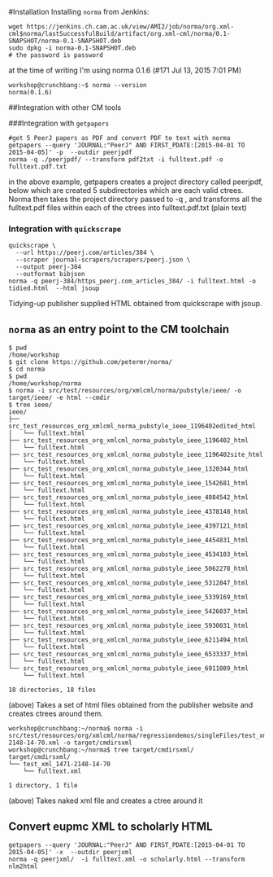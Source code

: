 #Installation
Installing `norma` from Jenkins:
```
wget https://jenkins.ch.cam.ac.uk/view/AMI2/job/norma/org.xml-cml$norma/lastSuccessfulBuild/artifact/org.xml-cml/norma/0.1-SNAPSHOT/norma-0.1-SNAPSHOT.deb
sudo dpkg -i norma-0.1-SNAPSHOT.deb
# the password is password
```

at the time of writing I'm using norma 0.1.6 (#171 Jul 13, 2015 7:01 PM)
```
workshop@crunchbang:~$ norma --version
norma(0.1.6)
```

##Integration with other CM tools

###Integration with `getpapers`
```
#get 5 PeerJ papers as PDF and convert PDF to text with norma
getpapers --query 'JOURNAL:"PeerJ" AND FIRST_PDATE:[2015-04-01 TO 2015-04-05]' -p  --outdir peerjpdf
norma -q ./peerjpdf/ --transform pdf2txt -i fulltext.pdf -o fulltext.pdf.txt
```
in the above example, getpapers creates a project directory called peerjpdf, below which are created 5 subdirectories which are each valid ctrees. Norma then takes the project directory passed to -q , and transforms all the fulltext.pdf files within each of the ctrees into fulltext.pdf.txt (plain text)

### Integration with `quickscrape`

```
quickscrape \
  --url https://peerj.com/articles/384 \
  --scraper journal-scrapers/scrapers/peerj.json \
  --output peerj-384
  --outformat bibjson
norma -q peerj-384/https_peerj.com_articles_384/ -i fulltext.html -o tidied.html  --html jsoup
```
Tidying-up publisher supplied HTML obtained from quickscrape with jsoup.

## `norma` as an entry point to the CM toolchain
```
$ pwd
/home/workshop
$ git clone https://github.com/petermr/norma/
$ cd norma
$ pwd
/home/workshop/norma
$ norma -i src/test/resources/org/xmlcml/norma/pubstyle/ieee/ -o target/ieee/ -e html --cmdir
$ tree ieee/
ieee/
├── src_test_resources_org_xmlcml_norma_pubstyle_ieee_1196402edited_html
│   └── fulltext.html
├── src_test_resources_org_xmlcml_norma_pubstyle_ieee_1196402_html
│   └── fulltext.html
├── src_test_resources_org_xmlcml_norma_pubstyle_ieee_1196402site_html
│   └── fulltext.html
├── src_test_resources_org_xmlcml_norma_pubstyle_ieee_1320344_html
│   └── fulltext.html
├── src_test_resources_org_xmlcml_norma_pubstyle_ieee_1542681_html
│   └── fulltext.html
├── src_test_resources_org_xmlcml_norma_pubstyle_ieee_4084542_html
│   └── fulltext.html
├── src_test_resources_org_xmlcml_norma_pubstyle_ieee_4378148_html
│   └── fulltext.html
├── src_test_resources_org_xmlcml_norma_pubstyle_ieee_4397121_html
│   └── fulltext.html
├── src_test_resources_org_xmlcml_norma_pubstyle_ieee_4454831_html
│   └── fulltext.html
├── src_test_resources_org_xmlcml_norma_pubstyle_ieee_4534103_html
│   └── fulltext.html
├── src_test_resources_org_xmlcml_norma_pubstyle_ieee_5062278_html
│   └── fulltext.html
├── src_test_resources_org_xmlcml_norma_pubstyle_ieee_5312847_html
│   └── fulltext.html
├── src_test_resources_org_xmlcml_norma_pubstyle_ieee_5339169_html
│   └── fulltext.html
├── src_test_resources_org_xmlcml_norma_pubstyle_ieee_5426037_html
│   └── fulltext.html
├── src_test_resources_org_xmlcml_norma_pubstyle_ieee_5930031_html
│   └── fulltext.html
├── src_test_resources_org_xmlcml_norma_pubstyle_ieee_6211494_html
│   └── fulltext.html
├── src_test_resources_org_xmlcml_norma_pubstyle_ieee_6533337_html
│   └── fulltext.html
└── src_test_resources_org_xmlcml_norma_pubstyle_ieee_6911089_html
    └── fulltext.html

18 directories, 18 files
```
(above) Takes a set of html files obtained from the publisher website and creates ctrees around them.

```
workshop@crunchbang:~/norma$ norma -i src/test/resources/org/xmlcml/norma/regressiondemos/singleFiles/test_xml_1471-2148-14-70.xml -o target/cmdirsxml
workshop@crunchbang:~/norma$ tree target/cmdirsxml/
target/cmdirsxml/
└── test_xml_1471-2148-14-70
    └── fulltext.xml

1 directory, 1 file
```
(above) Takes naked xml file and creates a ctree around it

## Convert eupmc XML to scholarly HTML
```
getpapers --query 'JOURNAL:"PeerJ" AND FIRST_PDATE:[2015-04-01 TO 2015-04-05]' -x  --outdir peerjxml
norma -q peerjxml/  -i fulltext.xml -o scholarly.html --transform nlm2html
```


